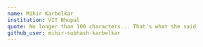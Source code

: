 ```yaml
---
name: Mihir Karbelkar
institution: VIT Bhopal
quote: No longer than 100 characters... That's what she said
github_user: mihir-subhash-karbelkar
---
```

